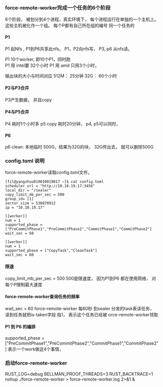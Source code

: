 ### force-remote-worker完成一个任务的6个阶段
 6个阶段， 被划分到4个进程，真实环境下， 每个进程运行在单独的一个主机上。 
 这些主机被化作一个组。 
 每个P都有自己所在组的编号
 同一个任务的
#### P1
P1 起Nfs , P1到P6共享此nfs。
P1，P2向nfs写， 
P3, p6 从nfs读。 

P1 10个worker,  即10个P1，同时跑  
P1 用 intel要 32个小时 
P1 用 amd 只用3个小时， 

输出块的大小与时间对应
512M：    25分钟
32G：  60个小时
 
#### P2与P3合并
P3产生数据， 并且copy

#### P4与P5合并
P4 耗时1个小时多
p5 copy 耗时20分钟， p4, p5可以同时， 

#### P6
p6 clean: 本地临时 500G，结果为32G的块， 32G传出去， 就可以删除500G


### config.toml 说明
force-remote-worker读取config.toml文件。
```
[fil@yangzhou010010019017 ~]$ cat config.toml
scheduler_url = "http://10.10.19.17:3456"
local_dir = "/sealer"
copy_limit_mb_per_sec = 500
group_id= [1]
sector_size = 536870912
ip = "10.10.19.17"

[[worker]]
num = 1
supported_phase = ["PreCommitPhase1","PreCommitPhase2","CommitPhase1","CommitPhase2"]
wait_sec = 60

[[worker]]
num = 1
supported_phase = ["CopyTask","CleanTask"]
wait_sec = 60
```

####  限速
copy_limit_mb_per_sec = 500
500是限速度， 因为P1到P6 都在使用网络， 对每个P限制最大速度

#### force-remote-worker查询任务的频率
wait_sec = 60
force-remote-worker 每60秒 到sealer 分发的task表读任务，  读到任务就把is-taken字段 指1， 表示这个任务已经被 orce-remote-worker领取

#### P1 到 P6 的编排
supported_phase = ["PreCommitPhase1","PreCommitPhase2","CommitPhase1","CommitPhase2"]
表示一个work做这4个事情， 

### 启动force-remote-worker
RUST_LOG=debug BELLMAN_PROOF_THREADS=3 RUST_BACKTRACE=1 nohup ./force-remote-worker > force-remote-worker.log 2>&1 &
